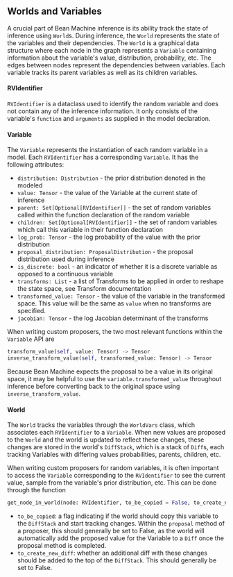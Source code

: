 ## Worlds and Variables

A crucial part of Bean Machine inference is its ability track the state of inference using `World`s. During inference, the `World` represents the state of the variables and their dependencies. The `World` is a graphical data structure where each node in the graph represents a `Variable` containing information about the variable's value, distribution, probability, etc. The edges between nodes represent the dependencies between variables. Each variable tracks its parent variables as well as its children variables.


#### RVIdentifier

`RVIdentifier` is a dataclass used to identify the random variable and does not contain any of the inference information. It only consists of the variable's `function` and `arguments` as supplied in the model declaration.

#### Variable

The `Variable` represents the instantiation of each random variable in a model. Each `RVIdentifier` has a corresponding `Variable`. It has the following attributes:

* `distribution: Distribution` - the prior distribution denoted in the modeled
* `value: Tensor` - the value of the Variable at the current state of inference
* `parent: Set[Optional[RVIdentifier]]` - the set of random variables called within the function declaration of the random variable
* `children: Set[Optional[RVIdentifier]]` - the set of random variables which call this variable in their function declaration
* `log_prob: Tensor` - the log probability of the value with the prior distribution
* `proposal_distribution: ProposalDistribution` - the proposal distribution used during inference
* `is_discrete: bool` - an indicator of whether it is a discrete variable as opposed to a continuous variable
* `transforms: List` - a list of Transforms to be applied in order to reshape the state space, see Transform documentation
* `transformed_value: Tensor` - the value of the variable in the transformed space. This value will be the same as `value` when no transforms are specified.
* `jacobian: Tensor` - the log Jacobian determinant of the transforms

When writing custom proposers, the two most relevant functions within the `Variable` API are
```py
transform_value(self, value: Tensor) -> Tensor
inverse_transform_value(self, transformed_value: Tensor) -> Tensor
```
Because Bean Machine expects the proposal to be a value in its original space, it may be helpful to use the `variable.transformed_value` throughout inference before converting back to the original space using `inverse_transform_value`.

#### World

The `World` tracks the variables through the `WorldVars` class, which associates each `RVIdentifier` to a `Variable`. When new values are proposed to the `World` and the world is updated to reflect these changes, these changes are stored in the world's `DiffStack`, which is a stack of `Diff`s, each tracking Variables with differing values probabilities, parents, children, etc.

When writing custom proposers for random variables, it is often important to access the `Variable` corresponding to the `RVIdentifier` to see the current value, sample from the variable's prior distribution, etc. This can be done through the function
```py
get_node_in_world(node: RVIdentifier, to_be_copied = False, to_create_new_diff = False)
```
* `to_be_copied`: a flag indicating if the world should copy this variable to the `DiffStack` and start tracking changes. Within the `proposal` method of a proposer, this should generally be set to False, as the world will automatically add the proposed value for the Variable to a `Diff` once the proposal method is completed.
* `to_create_new_diff`: whether an additional diff with these changes should be added to the top of the `DiffStack`. This should generally be set to False.

